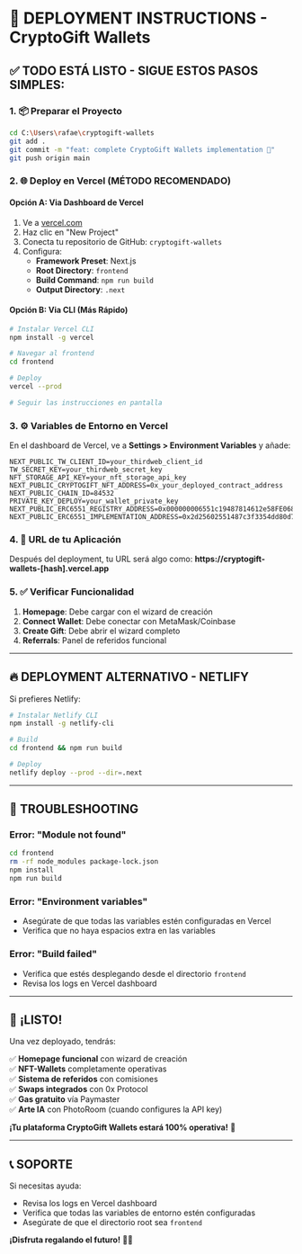 # 🚀 DEPLOYMENT INSTRUCTIONS - CryptoGift Wallets

## ✅ TODO ESTÁ LISTO - SIGUE ESTOS PASOS SIMPLES:

### 1. 📦 Preparar el Proyecto
```bash
cd C:\Users\rafae\cryptogift-wallets
git add .
git commit -m "feat: complete CryptoGift Wallets implementation 🎁"
git push origin main
```

### 2. 🌐 Deploy en Vercel (MÉTODO RECOMENDADO)

#### Opción A: Via Dashboard de Vercel
1. Ve a [vercel.com](https://vercel.com)
2. Haz clic en "New Project"
3. Conecta tu repositorio de GitHub: `cryptogift-wallets`
4. Configura:
   - **Framework Preset**: Next.js
   - **Root Directory**: `frontend`
   - **Build Command**: `npm run build`
   - **Output Directory**: `.next`

#### Opción B: Via CLI (Más Rápido)
```bash
# Instalar Vercel CLI
npm install -g vercel

# Navegar al frontend
cd frontend

# Deploy
vercel --prod

# Seguir las instrucciones en pantalla
```

### 3. ⚙️ Variables de Entorno en Vercel

En el dashboard de Vercel, ve a **Settings > Environment Variables** y añade:

```
NEXT_PUBLIC_TW_CLIENT_ID=your_thirdweb_client_id
TW_SECRET_KEY=your_thirdweb_secret_key
NFT_STORAGE_API_KEY=your_nft_storage_api_key
NEXT_PUBLIC_CRYPTOGIFT_NFT_ADDRESS=0x_your_deployed_contract_address
NEXT_PUBLIC_CHAIN_ID=84532
PRIVATE_KEY_DEPLOY=your_wallet_private_key
NEXT_PUBLIC_ERC6551_REGISTRY_ADDRESS=0x000000006551c19487814612e58FE06813775758
NEXT_PUBLIC_ERC6551_IMPLEMENTATION_ADDRESS=0x2d25602551487c3f3354dd80d76d54383a243358
```

### 4. 🎯 URL de tu Aplicación

Después del deployment, tu URL será algo como:
**https://cryptogift-wallets-[hash].vercel.app**

### 5. ✅ Verificar Funcionalidad

1. **Homepage**: Debe cargar con el wizard de creación
2. **Connect Wallet**: Debe conectar con MetaMask/Coinbase
3. **Create Gift**: Debe abrir el wizard completo
4. **Referrals**: Panel de referidos funcional

---

## 🔥 DEPLOYMENT ALTERNATIVO - NETLIFY

Si prefieres Netlify:

```bash
# Instalar Netlify CLI
npm install -g netlify-cli

# Build
cd frontend && npm run build

# Deploy
netlify deploy --prod --dir=.next
```

---

## 🐛 TROUBLESHOOTING

### Error: "Module not found"
```bash
cd frontend
rm -rf node_modules package-lock.json
npm install
npm run build
```

### Error: "Environment variables"
- Asegúrate de que todas las variables estén configuradas en Vercel
- Verifica que no haya espacios extra en las variables

### Error: "Build failed"
- Verifica que estés desplegando desde el directorio `frontend`
- Revisa los logs en Vercel dashboard

---

## 🎉 ¡LISTO!

Una vez deployado, tendrás:

✅ **Homepage funcional** con wizard de creación  
✅ **NFT-Wallets** completamente operativas  
✅ **Sistema de referidos** con comisiones  
✅ **Swaps integrados** con 0x Protocol  
✅ **Gas gratuito** vía Paymaster  
✅ **Arte IA** con PhotoRoom (cuando configures la API key)  

**¡Tu plataforma CryptoGift Wallets estará 100% operativa!** 🚀

---

## 📞 SOPORTE

Si necesitas ayuda:
- Revisa los logs en Vercel dashboard
- Verifica que todas las variables de entorno estén configuradas
- Asegúrate de que el directorio root sea `frontend`

**¡Disfruta regalando el futuro!** 🎁✨